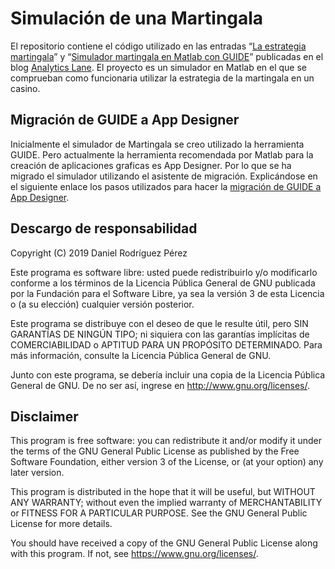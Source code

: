 # Simulación de una Martingala

El repositorio contiene el código utilizado en las entradas “[La estrategia martingala](https://www.analyticslane.com/2019/05/22/la-estrategia-martingala/)” y “[Simulador martingala en Matlab con GUIDE](https://www.analyticslane.com/2019/05/27/simulador-martingala-en-matlab-con-guide/)” publicadas en el blog [Analytics Lane](https://www.analyticslane.com/). El proyecto es un simulador en Matlab en el que se comprueban como funcionaria utilizar la estrategia de la martingala en un casino.

## Migración de GUIDE a App Designer

Inicialmente el simulador de Martingala se creo utilizado la herramienta GUIDE. Pero actualmente la herramienta recomendada por Matlab para la creación de aplicaciones graficas es App Designer. Por lo que se ha migrado el simulador utilizando el asistente de migración. Explicándose en el siguiente enlace los pasos utilizados para hacer la [migración de GUIDE a App Designer](https://www.analyticslane.com/2019/06/05/migracion-de-guide-a-app-designer/).

## Descargo de responsabilidad

Copyright (C) 2019 Daniel Rodríguez Pérez

Este programa es software libre: usted puede redistribuirlo y/o modificarlo
conforme a los términos de la Licencia Pública General de GNU publicada por
la Fundación para el Software Libre, ya sea la versión 3 de esta Licencia o
(a su elección) cualquier versión posterior.

Este programa se distribuye con el deseo de que le resulte útil, pero SIN
GARANTÍAS DE NINGÚN TIPO; ni siquiera con las garantías implícitas de
COMERCIABILIDAD o APTITUD PARA UN PROPÓSITO DETERMINADO. Para más información,
consulte la Licencia Pública General de GNU.

Junto con este programa, se debería incluir una copia de la Licencia Pública
General de GNU. De no ser así, ingrese en <http://www.gnu.org/licenses/>.

## Disclaimer

This program is free software: you can redistribute it and/or modify
it under the terms of the GNU General Public License as published by
the Free Software Foundation, either version 3 of the License, or
(at your option) any later version.

This program is distributed in the hope that it will be useful,
but WITHOUT ANY WARRANTY; without even the implied warranty of
MERCHANTABILITY or FITNESS FOR A PARTICULAR PURPOSE.  See the
GNU General Public License for more details.

You should have received a copy of the GNU General Public License
along with this program.  If not, see <https://www.gnu.org/licenses/>.
